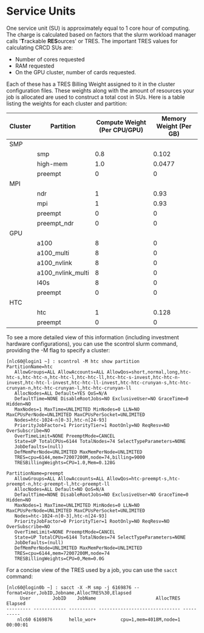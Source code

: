 # Service Units

One service unit (SU) is approximately equal to 1 core hour of computing. The charge is calculated based on factors that the&nbsp;slurm workload manager calls '<strong>T</strong>rackable <strong>RES</strong>ources' or TRES. The important TRES values for calculating CRCD SUs are:

- Number of cores requested
- RAM requested
- On the GPU cluster, number of cards requested.

Each of these has a TRES Billing Weight assigned to it in the cluster configuration files. 
These weights along with the amount of resources your job is allocated are used to construct a total cost in SUs. 
Here is a table listing the weights for each cluster and partition:

| Cluster | Partition          | Compute Weight (Per CPU/GPU) | Memory Weight (Per GB) |
|---------|--------------------|------------------------------|------------------------|
| SMP     |                    |                              |                        |
|         | smp                | 0.8                          | 0.102                  |
|         | high-mem           | 1.0                          | 0.0477                 |
|         | preempt            | 0                            | 0                      |
| MPI     |                    |                              |                        |
|         | ndr                | 1                            | 0.93                   |
|         | mpi                | 1                            | 0.93                   |
|         | preempt            | 0                            | 0                      |
|         | preempt_ndr        | 0                            | 0                      |
| GPU     |                    |                              |                        |
|         | a100               | 8                            | 0                      |
|         | a100_multi         | 8                            | 0                      |
|         | a100_nvlink        | 8                            | 0                      |
|         | a100_nvlink_multi  | 8                            | 0                      |
|         | l40s               | 8                            | 0                      |
|         | preempt            | 0                            | 0                      |
| HTC     |                    |                              |                        |
|         | htc                | 1                            | 0.128                  |
|         | preempt            | 0                            | 0                      |


To see a more detailed view of this information (including investment hardware configurations), you can use the scontrol slurm command, providing the -M flag to specify a cluster:

```commandline
[nlc60@login1 ~] : scontrol -M htc show partition
PartitionName=htc
   AllowGroups=ALL AllowAccounts=ALL AllowQos=short,normal,long,htc-htc-s,htc-htc-n,htc-htc-l,htc-htc-ll,htc-htc-s-invest,htc-htc-n-invest,htc-htc-l-invest,htc-htc-ll-invest,htc-htc-crunyan-s,htc-htc-crunyan-n,htc-htc-crunyan-l,htc-htc-crunyan-ll
   AllocNodes=ALL Default=YES QoS=N/A
   DefaultTime=NONE DisableRootJobs=NO ExclusiveUser=NO GraceTime=0 Hidden=NO
   MaxNodes=1 MaxTime=UNLIMITED MinNodes=0 LLN=NO MaxCPUsPerNode=UNLIMITED MaxCPUsPerSocket=UNLIMITED
   Nodes=htc-1024-n[0-3],htc-n[24-93]
   PriorityJobFactor=1 PriorityTier=1 RootOnly=NO ReqResv=NO OverSubscribe=NO
   OverTimeLimit=NONE PreemptMode=CANCEL
   State=UP TotalCPUs=6144 TotalNodes=74 SelectTypeParameters=NONE
   JobDefaults=(null)
   DefMemPerNode=UNLIMITED MaxMemPerNode=UNLIMITED
   TRES=cpu=6144,mem=72007200M,node=74,billing=9000
   TRESBillingWeights=CPU=1.0,Mem=0.128G

PartitionName=preempt
   AllowGroups=ALL AllowAccounts=ALL AllowQos=htc-preempt-s,htc-preempt-n,htc-preempt-l,htc-preempt-ll
   AllocNodes=ALL Default=NO QoS=N/A
   DefaultTime=NONE DisableRootJobs=NO ExclusiveUser=NO GraceTime=0 Hidden=NO
   MaxNodes=1 MaxTime=UNLIMITED MinNodes=0 LLN=NO MaxCPUsPerNode=UNLIMITED MaxCPUsPerSocket=UNLIMITED
   Nodes=htc-1024-n[0-3],htc-n[24-93]
   PriorityJobFactor=0 PriorityTier=1 RootOnly=NO ReqResv=NO OverSubscribe=NO
   OverTimeLimit=NONE PreemptMode=CANCEL
   State=UP TotalCPUs=6144 TotalNodes=74 SelectTypeParameters=NONE
   JobDefaults=(null)
   DefMemPerNode=UNLIMITED MaxMemPerNode=UNLIMITED
   TRES=cpu=6144,mem=72007200M,node=74
   TRESBillingWeights=CPU=0,Mem=0.0G
```

For a concise view of the TRES used by a job, you can use the ```sacct``` command:

```commandline
[nlc60@login0b ~] : sacct -X -M smp -j 6169876 --format=User,JobID,Jobname,AllocTRES%30,Elapsed
     User        JobID    JobName                      AllocTRES    Elapsed
--------- ------------ ---------- ------------------------------ ----------
    nlc60 6169876      hello_wor+         cpu=1,mem=4018M,node=1   00:00:01
```
